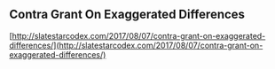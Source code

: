 ## Contra Grant On Exaggerated Differences
  
  [http://slatestarcodex.com/2017/08/07/contra-grant-on-exaggerated-differences/](http://slatestarcodex.com/2017/08/07/contra-grant-on-exaggerated-differences/)